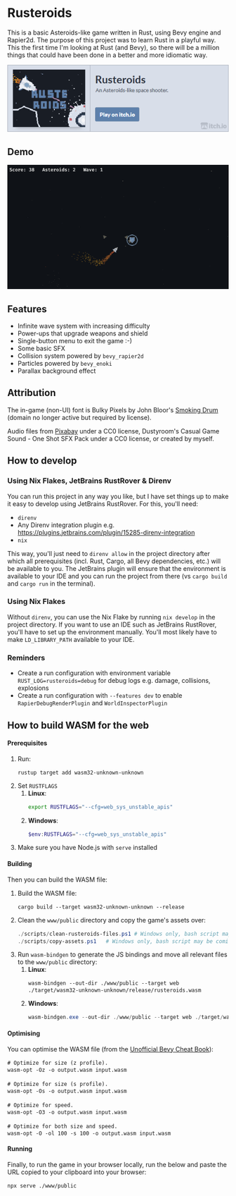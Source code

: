 # Rusteroids

This is a basic Asteroids-like game written in Rust, using Bevy engine and Rapier2d. The purpose of this project was to
learn Rust in a playful way. This the first time I'm looking at Rust (and Bevy), so there will be a million things
that could have been done in a better and more idiomatic way.

[<img src="assets/ignore/itcho_io_button.png">](https://captainhindsight.itch.io/rusteroids)

## Demo

![Demo GIF](assets/ignore/demo.gif)

## Features

- Infinite wave system with increasing difficulty
- Power-ups that upgrade weapons and shield
- Single-button menu to exit the game :-)
- Some basic SFX
- Collision system powered by `bevy_rapier2d`
- Particles powered by `bevy_enoki`
- Parallax background effect

## Attribution

The in-game (non-UI) font is Bulky Pixels by John Bloor's [Smoking Drum ](http://www.smokingdrum.com) (domain no longer
active but required by license).

Audio files from [Pixabay](https://pixabay.com) under a CC0 license, Dustyroom's Casual Game Sound - One Shot SFX Pack
under a CC0 license, or created by myself.

## How to develop

### Using Nix Flakes, JetBrains RustRover & Direnv

You can run this project in any way you like, but I have set things up to make it easy to develop using JetBrains
RustRover. For this, you'll need:

- `direnv`
- Any Direnv integration plugin e.g. https://plugins.jetbrains.com/plugin/15285-direnv-integration
- `nix`

This way, you'll just need to `direnv allow` in the project directory after which all prerequisites (incl. Rust, Cargo,
all Bevy dependencies, etc.) will be available to you. The JetBrains plugin will ensure that the environment is
available to your IDE and you can run the project from there (vs `cargo build` and `cargo run` in the terminal).

### Using Nix Flakes

Without `direnv`, you can use the Nix Flake by running `nix develop` in the project directory. If you want to use an IDE
such as JetBrains RustRover, you'll have to set up the environment manually. You'll most likely have to make
`LD_LIBRARY_PATH` available to your IDE.

### Reminders

- Create a run configuration with environment variable `RUST_LOG=rusteroids=debug` for debug logs e.g. damage,
  collisions, explosions
- Create a run configuration with `--features dev` to enable `RapierDebugRenderPlugin` and `WorldInspectorPlugin`

## How to build WASM for the web

#### Prerequisites

1. Run:
   ```shell
   rustup target add wasm32-unknown-unknown
   ```
2. Set `RUSTFLAGS`
    1. **Linux**:
       ```bash
       export RUSTFLAGS="--cfg=web_sys_unstable_apis"
       ```
    2. **Windows**:
       ```powershell
       $env:RUSTFLAGS="--cfg=web_sys_unstable_apis"
       ```
3. Make sure you have Node.js with `serve` installed

#### Building

Then you can build the WASM file:

1. Build the WASM file:
   ```shell
   cargo build --target wasm32-unknown-unknown --release
   ```
2. Clean the `www/public` directory and copy the game's assets over:
   ```powershell
   ./scripts/clean-rusteroids-files.ps1 # Windows only, bash script may be coming later
   ./scripts/copy-assets.ps1   # Windows only, bash script may be coming later
   ```
3. Run `wasm-bindgen` to generate the JS bindings and move all relevant files to the `www/public` directory:
    1. **Linux**:
       ```shell
       wasm-bindgen --out-dir ./www/public --target web ./target/wasm32-unknown-unknown/release/rusteroids.wasm
       ```
    2. **Windows**:
       ```powershell
       wasm-bindgen.exe --out-dir ./www/public --target web ./target/wasm32-unknown-unknown/release/rusteroids.wasm
       ```

#### Optimising

You can optimise the WASM file (from the
[Unofficial Bevy Cheat Book](https://bevy-cheatbook.github.io/platforms/wasm/size-opt.html)):

   ```shell
   # Optimize for size (z profile).
   wasm-opt -Oz -o output.wasm input.wasm
   
   # Optimize for size (s profile).
   wasm-opt -Os -o output.wasm input.wasm
   
   # Optimize for speed.
   wasm-opt -O3 -o output.wasm input.wasm
   
   # Optimize for both size and speed.
   wasm-opt -O -ol 100 -s 100 -o output.wasm input.wasm
   ```

#### Running

Finally, to run the game in your browser locally, run the below and paste the URL copied to your clipboard into your
browser:

```shell
npx serve ./www/public
```